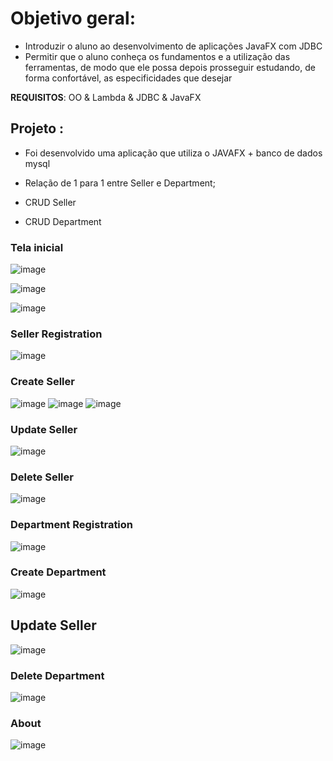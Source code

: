 # Objetivo geral:
- Introduzir o aluno ao desenvolvimento de aplicações JavaFX com JDBC
- Permitir que o aluno conheça os fundamentos e a utilização das ferramentas, de modo que ele possa
depois prosseguir estudando, de forma confortável, as especificidades que desejar

<strong>REQUISITOS</strong>: OO & Lambda & JDBC & JavaFX


## Projeto :

- Foi desenvolvido uma aplicação que utiliza o JAVAFX + banco de dados mysql

- Relação de 1 para 1 entre Seller e Department;

- CRUD Seller

- CRUD Department

### Tela inicial

![image](https://user-images.githubusercontent.com/32016610/158082921-f9aa5914-6ff1-4aeb-b640-c94aea8221cd.png)

![image](https://user-images.githubusercontent.com/32016610/158082943-3966a89e-6b7f-4ed4-b062-19c37c2ef4c2.png)

![image](https://user-images.githubusercontent.com/32016610/158082956-d5c98cf1-bd5e-44bc-afc6-3da7fce2dcf2.png)

### Seller Registration

![image](https://user-images.githubusercontent.com/32016610/158082974-98afe22b-525f-4feb-9a50-dd8f39a63cf8.png)

### Create Seller

![image](https://user-images.githubusercontent.com/32016610/158082982-55c96cec-0f8b-4905-ae11-df800d13d18d.png)
![image](https://user-images.githubusercontent.com/32016610/158082986-06e8d968-fd43-412d-9323-46faf4a559c0.png)
![image](https://user-images.githubusercontent.com/32016610/158082991-091a6cc9-e4eb-4a01-8bcb-87cfc67ddf6b.png)

### Update Seller

![image](https://user-images.githubusercontent.com/32016610/158083017-bf8151e3-2f82-44f3-b18e-34739cc65312.png)

### Delete Seller

![image](https://user-images.githubusercontent.com/32016610/158083039-1190bef5-c697-43b9-a38a-d3dbb364a084.png)

### Department Registration

![image](https://user-images.githubusercontent.com/32016610/158083057-1e5778e9-075c-4b75-a9c1-3c1b09396098.png)

### Create Department

![image](https://user-images.githubusercontent.com/32016610/158083076-79fcf18f-768c-4662-840a-458006e840f2.png)

## Update Seller

![image](https://user-images.githubusercontent.com/32016610/158083104-a5ca8baf-24c8-4bbf-a4b4-bc1f243d7e31.png)

### Delete Department

![image](https://user-images.githubusercontent.com/32016610/158083085-e69b3412-0782-4ecf-97c9-4907f2a0205f.png)

### About

![image](https://user-images.githubusercontent.com/32016610/158083133-2b14eb5d-2bac-4175-920b-93bf2036719c.png)













